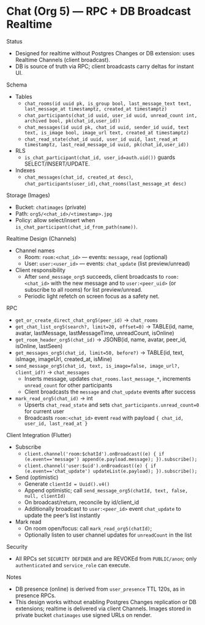 # Chat (Org 5) — RPC + DB Broadcast Realtime

Status
- Designed for realtime without Postgres Changes or DB extension: uses Realtime Channels (client broadcast).
- DB is source of truth via RPC; client broadcasts carry deltas for instant UI.

Schema
- Tables
  - `chat_rooms(id uuid pk, is_group bool, last_message_text text, last_message_at timestamptz, created_at timestamptz)`
  - `chat_participants(chat_id uuid, user_id uuid, unread_count int, archived bool, pk(chat_id,user_id))`
  - `chat_messages(id uuid pk, chat_id uuid, sender_id uuid, text text, is_image bool, image_url text, created_at timestamptz)`
  - `chat_read_state(chat_id uuid, user_id uuid, last_read_at timestamptz, last_read_message_id uuid, pk(chat_id,user_id))`
- RLS
  - `is_chat_participant(chat_id, user_id=auth.uid())` guards SELECT/INSERT/UPDATE.
- Indexes
  - `chat_messages(chat_id, created_at desc)`, `chat_participants(user_id)`, `chat_rooms(last_message_at desc)`

Storage (Images)
- Bucket: `chatimages` (private)
- Path: `org5/<chat_id>/<timestamp>.jpg`
- Policy: allow select/insert when `is_chat_participant(chat_id_from_path(name))`.

Realtime Design (Channels)
- Channel names
  - Room: `room:<chat_id>` — events: `message`, `read` (optional)
  - User: `user:<user_id>` — events: `chat_update` (list preview/unread)
- Client responsibility
  - After `send_message_org5` succeeds, client broadcasts to `room:<chat_id>` with the new message and to `user:<peer_uid>` (or subscribe to all rooms) for list preview/unread.
  - Periodic light refetch on screen focus as a safety net.

RPC
- `get_or_create_direct_chat_org5(peer_id)` → `chat_rooms`
- `get_chat_list_org5(search?, limit=20, offset=0)` → TABLE(id, name, avatar, lastMessage, lastMessageTime, unreadCount, isOnline)
- `get_room_header_org5(chat_id)` → JSONB(id, name, avatar, peer_id, isOnline, lastSeen)
- `get_messages_org5(chat_id, limit=50, before?)` → TABLE(id, text, isImage, imageUrl, created_at, isMine)
- `send_message_org5(chat_id, text, is_image=false, image_url?, client_id?)` → `chat_messages`
  - Inserts message, updates `chat_rooms.last_message_*`, increments `unread_count` for other participants
  - Client broadcasts the `message` and `chat_update` events after success
- `mark_read_org5(chat_id)` → int
  - Upserts `chat_read_state` and sets `chat_participants.unread_count=0` for current user
  - Broadcasts `room:<chat_id>` event `read` with payload `{ chat_id, user_id, last_read_at }`

Client Integration (Flutter)
- Subscribe
  - `client.channel('room:$chatId').onBroadcast((e) { if (e.event=='message') append(e.payload.message); }).subscribe();`
  - `client.channel('user:$uid').onBroadcast((e) { if (e.event=='chat_update') updateList(e.payload); }).subscribe();`
- Send (optimistic)
  - Generate `clientId = Uuid().v4()`
  - Append optimistic; call `send_message_org5(chatId, text, false, null, clientId)`
  - On broadcast/return, reconcile by id/client_id
  - Additionally broadcast to `user:<peer_id>` event `chat_update` to update the peer’s list instantly
- Mark read
  - On room open/focus: call `mark_read_org5(chatId)`;
  - Optionally listen to user channel updates for `unreadCount` in the list

Security
- All RPCs set `SECURITY DEFINER` and are REVOKEd from `PUBLIC/anon`; only `authenticated` and `service_role` can execute.

Notes
- DB presence (online) is derived from `user_presence` TTL 120s, as in presence RPCs.
- This design works without enabling Postgres Changes replication or DB extensions; realtime is delivered via client Channels. Images stored in private bucket `chatimages` use signed URLs on render.
